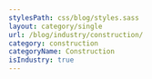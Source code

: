 ```yaml
---
stylesPath: css/blog/styles.sass
layout: category/single
url: /blog/industry/construction/
category: construction
categoryName: Construction
isIndustry: true
---
```

